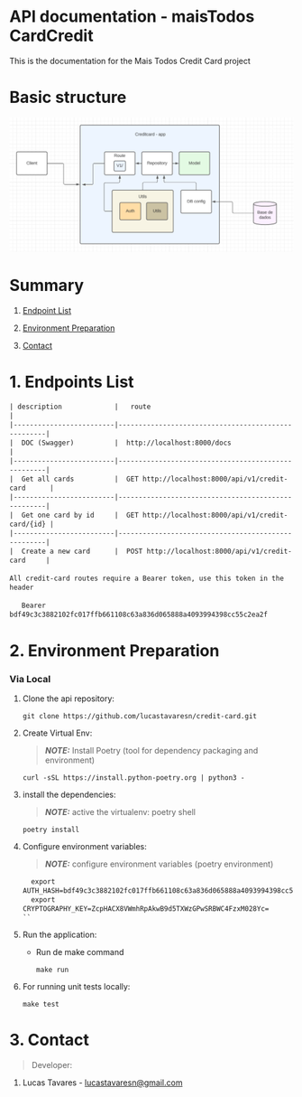 
# API documentation -  maisTodos CardCredit 
This is the documentation for the Mais Todos Credit Card project

# Basic structure
![Basic Structure](/doc/structure.png "Estrutura Basica")


# Summary

1. [Endpoint List](#1-Endpoint-List)

2. [Environment Preparation](#2-Environment-Preparation)

3. [Contact](#3-Contact)



# 1. Endpoints List
    

    | description             |   route                                            |
    |-------------------------|----------------------------------------------------|
    |  DOC (Swagger)          |  http://localhost:8000/docs                        |
    |-------------------------|----------------------------------------------------|
    |  Get all cards          |  GET http://localhost:8000/api/v1/credit-card      |
    |-------------------------|----------------------------------------------------|
    |  Get one card by id     |  GET http://localhost:8000/api/v1/credit-card/{id} |
    |-------------------------|----------------------------------------------------|
    |  Create a new card      |  POST http://localhost:8000/api/v1/credit-card     |

    All credit-card routes require a Bearer token, use this token in the header
    
       Bearer bdf49c3c3882102fc017ffb661108c63a836d065888a4093994398cc55c2ea2f
    

# 2. Environment Preparation
### Via Local 
1. Clone the api repository:
    ```shell
    git clone https://github.com/lucastavaresn/credit-card.git
    ```

2. Create Virtual Env:
    > **_NOTE:_** Install Poetry (tool for dependency packaging and environment)
    ```shell
    curl -sSL https://install.python-poetry.org | python3 -
    ```

3. install the dependencies:
   > **_NOTE:_** active the virtualenv: poetry shell  
    ```shell
    poetry install
    ```

4. Configure environment variables:
    > **_NOTE:_** configure environment variables (poetry environment)
    ```shell
      export AUTH_HASH=bdf49c3c3882102fc017ffb661108c63a836d065888a4093994398cc55c2ea2f
      export CRYPTOGRAPHY_KEY=ZcpHACX8VWmhRpAkwB9d5TXWzGPwSRBWC4FzxM028Yc=
    ``

5. Run the application:
   - Run de make command
     ```shell
     make run
     ```

6. For running unit tests locally:
     ```shell
     make test
     ```


# 3. Contact

> Developer:
1. Lucas Tavares - lucastavaresn@gmail.com